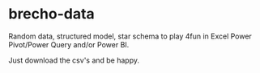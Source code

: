 # brecho-data

Random data, structured model, star schema to play 4fun in Excel Power Pivot/Power Query and/or Power BI.

Just download the csv's and be happy.
